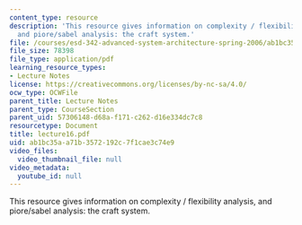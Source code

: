 ```yaml
---
content_type: resource
description: 'This resource gives information on complexity / flexibility analysis,
  and piore/sabel analysis: the craft system.'
file: /courses/esd-342-advanced-system-architecture-spring-2006/ab1bc35aa71b3572192c7f1cae3c74e9_lecture16.pdf
file_size: 78398
file_type: application/pdf
learning_resource_types:
- Lecture Notes
license: https://creativecommons.org/licenses/by-nc-sa/4.0/
ocw_type: OCWFile
parent_title: Lecture Notes
parent_type: CourseSection
parent_uid: 57306148-d68a-f171-c262-d16e334dc7c8
resourcetype: Document
title: lecture16.pdf
uid: ab1bc35a-a71b-3572-192c-7f1cae3c74e9
video_files:
  video_thumbnail_file: null
video_metadata:
  youtube_id: null
---
```

This resource gives information on complexity / flexibility analysis, and piore/sabel analysis: the craft system.